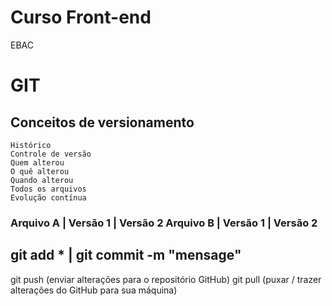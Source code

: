 # Curso Front-end
EBAC
# GIT
## Conceitos de versionamento

    Histórico
    Controle de versão
    Quem alterou
    O quê alterou
    Quando alterou
    Todos os arquivos
    Evolução contínua

### Arquivo A | Versão 1 | Versão 2 Arquivo B | Versão 1 | Versão 2

## git add * | git commit -m "mensage"
git push (enviar alterações para o repositório GitHub)
git pull (puxar / trazer alterações do GitHub para sua máquina)